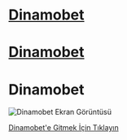 # [Dinamobet](https://bit.ly/4j8G8r9)

<h1><a href="https://bit.ly/4j8G8r9" target="_blank">Dinamobet</a></h1>


<h1 href="https://bit.ly/4j8G8r9" target="_blank">Dinamobet</h1>


![Dinamobet Ekran Görüntüsü](https://raw.githubusercontent.com/dennyanna784/Dinamo/main/dinamobet-ss.png)

[Dinamobet'e Gitmek İçin Tıklayın](https://bit.ly/4j8G8r9)
